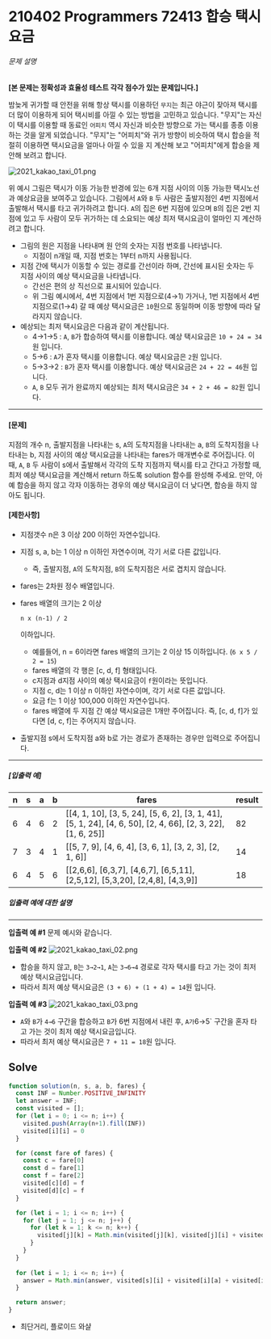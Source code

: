 # 210402 Programmers 72413 합승 택시 요금

###### 문제 설명

**[본 문제는 정확성과 효율성 테스트 각각 점수가 있는 문제입니다.]**

밤늦게 귀가할 때 안전을 위해 항상 택시를 이용하던 `무지`는 최근 야근이 잦아져 택시를 더 많이 이용하게 되어 택시비를 아낄 수 있는 방법을 고민하고 있습니다. "무지"는 자신이 택시를 이용할 때 동료인 `어피치` 역시 자신과 비슷한 방향으로 가는 택시를 종종 이용하는 것을 알게 되었습니다. "무지"는 "어피치"와 귀가 방향이 비슷하여 택시 합승을 적절히 이용하면 택시요금을 얼마나 아낄 수 있을 지 계산해 보고 "어피치"에게 합승을 제안해 보려고 합니다.

![2021_kakao_taxi_01.png](./images/2021_kakao_taxi_01.png)

위 예시 그림은 택시가 이동 가능한 반경에 있는 6개 지점 사이의 이동 가능한 택시노선과 예상요금을 보여주고 있습니다.
그림에서 `A`와 `B` 두 사람은 출발지점인 4번 지점에서 출발해서 택시를 타고 귀가하려고 합니다. `A`의 집은 6번 지점에 있으며 `B`의 집은 2번 지점에 있고 두 사람이 모두 귀가하는 데 소요되는 예상 최저 택시요금이 얼마인 지 계산하려고 합니다.

- 그림의 원은 지점을 나타내며 원 안의 숫자는 지점 번호를 나타냅니다.
  - 지점이 n개일 때, 지점 번호는 1부터 n까지 사용됩니다.
- 지점 간에 택시가 이동할 수 있는 경로를 간선이라 하며, 간선에 표시된 숫자는 두 지점 사이의 예상 택시요금을 나타냅니다.
  - 간선은 편의 상 직선으로 표시되어 있습니다.
  - 위 그림 예시에서, 4번 지점에서 1번 지점으로(4→1) 가거나, 1번 지점에서 4번 지점으로(1→4) 갈 때 예상 택시요금은 `10`원으로 동일하며 이동 방향에 따라 달라지지 않습니다.
- 예상되는 최저 택시요금은 다음과 같이 계산됩니다.
  - 4→1→5 : `A`, `B`가 합승하여 택시를 이용합니다. 예상 택시요금은 `10 + 24 = 34`원 입니다.
  - 5→6 : `A`가 혼자 택시를 이용합니다. 예상 택시요금은 `2`원 입니다.
  - 5→3→2 : `B`가 혼자 택시를 이용합니다. 예상 택시요금은 `24 + 22 = 46`원 입니다.
  - `A`, `B` 모두 귀가 완료까지 예상되는 최저 택시요금은 `34 + 2 + 46 = 82`원 입니다.

------

#### **[문제]**

지점의 개수 n, 출발지점을 나타내는 s, `A`의 도착지점을 나타내는 a, `B`의 도착지점을 나타내는 b, 지점 사이의 예상 택시요금을 나타내는 fares가 매개변수로 주어집니다. 이때, `A`, `B` 두 사람이 s에서 출발해서 각각의 도착 지점까지 택시를 타고 간다고 가정할 때, 최저 예상 택시요금을 계산해서 return 하도록 solution 함수를 완성해 주세요.
만약, 아예 합승을 하지 않고 각자 이동하는 경우의 예상 택시요금이 더 낮다면, 합승을 하지 않아도 됩니다.

#### **[제한사항]**

- 지점갯수 n은 3 이상 200 이하인 자연수입니다.

- 지점 s, a, b는 1 이상 n 이하인 자연수이며, 각기 서로 다른 값입니다.

  - 즉, 출발지점, `A`의 도착지점, `B`의 도착지점은 서로 겹치지 않습니다.

- fares는 2차원 정수 배열입니다.

- fares 배열의 크기는 2 이상

   

  ```
  n x (n-1) / 2
  ```

   

  이하입니다.

  - 예를들어, n = 6이라면 fares 배열의 크기는 2 이상 15 이하입니다. (`6 x 5 / 2 = 15`)
  - fares 배열의 각 행은 [c, d, f] 형태입니다.
  - c지점과 d지점 사이의 예상 택시요금이 `f`원이라는 뜻입니다.
  - 지점 c, d는 1 이상 n 이하인 자연수이며, 각기 서로 다른 값입니다.
  - 요금 f는 1 이상 100,000 이하인 자연수입니다.
  - fares 배열에 두 지점 간 예상 택시요금은 1개만 주어집니다. 즉, [c, d, f]가 있다면 [d, c, f]는 주어지지 않습니다.

- 출발지점 s에서 도착지점 a와 b로 가는 경로가 존재하는 경우만 입력으로 주어집니다.

------

##### **[입출력 예]**

| n    | s    | a    | b    | fares                                                        | result |
| ---- | ---- | ---- | ---- | ------------------------------------------------------------ | ------ |
| 6    | 4    | 6    | 2    | [[4, 1, 10], [3, 5, 24], [5, 6, 2], [3, 1, 41], [5, 1, 24], [4, 6, 50], [2, 4, 66], [2, 3, 22], [1, 6, 25]] | 82     |
| 7    | 3    | 4    | 1    | [[5, 7, 9], [4, 6, 4], [3, 6, 1], [3, 2, 3], [2, 1, 6]]      | 14     |
| 6    | 4    | 5    | 6    | [[2,6,6], [6,3,7], [4,6,7], [6,5,11], [2,5,12], [5,3,20], [2,4,8], [4,3,9]] | 18     |

##### **입출력 예에 대한 설명**

------

**입출력 예 #1**
문제 예시와 같습니다.

**입출력 예 #2**
![2021_kakao_taxi_02.png](./images/2021_kakao_taxi_02.png)

- 합승을 하지 않고, `B`는 `3→2→1`, `A`는 `3→6→4` 경로로 각자 택시를 타고 가는 것이 최저 예상 택시요금입니다.
- 따라서 최저 예상 택시요금은 `(3 + 6) + (1 + 4) = 14`원 입니다.

**입출력 예 #3**
![2021_kakao_taxi_03.png](images/2021_kakao_taxi_03.png)

- `A`와 `B`가 `4→6` 구간을 합승하고 `B`가 6번 지점에서 내린 후, `A가`6→5` 구간을 혼자 타고 가는 것이 최저 예상 택시요금입니다.
- 따라서 최저 예상 택시요금은 `7 + 11 = 18`원 입니다.



## Solve

```javascript
function solution(n, s, a, b, fares) {
  const INF = Number.POSITIVE_INFINITY
  let answer = INF;
  const visited = [];
  for (let i = 0; i <= n; i++) {
    visited.push(Array(n+1).fill(INF))
    visited[i][i] = 0
  }

  for (const fare of fares) {
    const c = fare[0]
    const d = fare[1]
    const f = fare[2]
    visited[c][d] = f
    visited[d][c] = f
  }

  for (let i = 1; i <= n; i++) {
    for (let j = 1; j <= n; j++) {
      for (let k = 1; k <= n; k++) {
        visited[j][k] = Math.min(visited[j][k], visited[j][i] + visited[i][k])
      }
    }
  }
  
  for (let i = 1; i <= n; i++) {
    answer = Math.min(answer, visited[s][i] + visited[i][a] + visited[i][b])
  }

  return answer;
}
```

* 최단거리, 플로이드 와샬